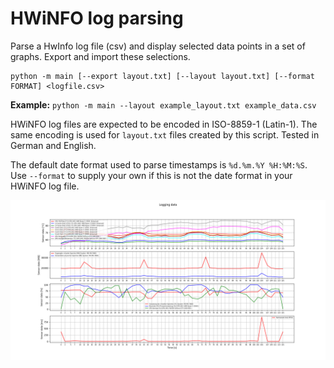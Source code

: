 # HWiNFO log parsing

Parse a HwInfo log file (csv) and display selected data points in a set of graphs. Export and import these selections.

```
python -m main [--export layout.txt] [--layout layout.txt] [--format FORMAT] <logfile.csv>
```

__Example:__
`
python -m main --layout example_layout.txt example_data.csv
`

HWiNFO log files are expected to be encoded in ISO-8859-1 (Latin-1). The same encoding is used for `layout.txt` files created by this script. Tested in German and English.

The default date format used to parse timestamps is `%d.%m.%Y %H:%M:%S`. Use `--format` to supply your own if this is not the date format in your HWiNFO log file.

![example with multiple graphs and multiple series](/img/example.png)